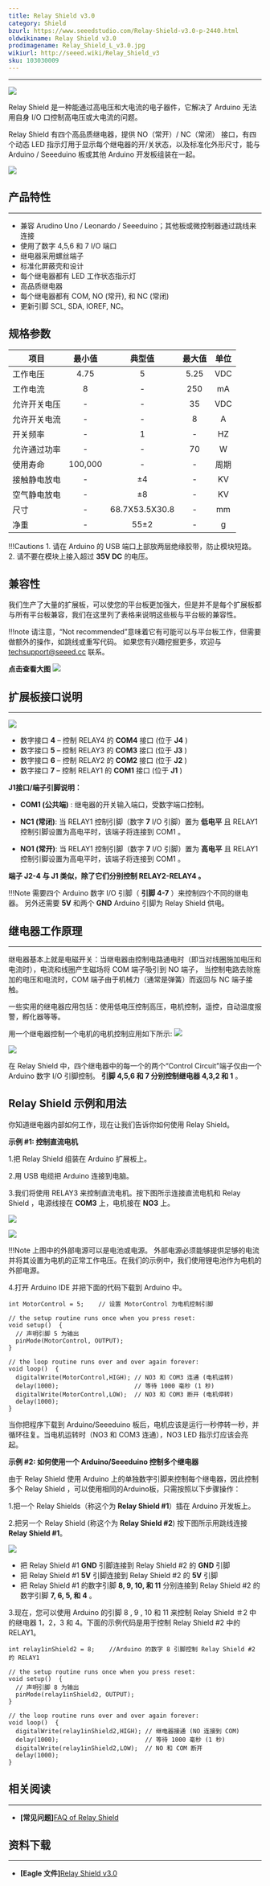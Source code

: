 ```yaml
---
title: Relay Shield v3.0
category: Shield
bzurl: https://www.seeedstudio.com/Relay-Shield-v3.0-p-2440.html
oldwikiname: Relay Shield v3.0
prodimagename: Relay_Shield_L_v3.0.jpg
wikiurl: http://seeed.wiki/Relay_Shield_v3
sku: 103030009
---
```


---
![](https://github.com/SeeedDocument/Relay_Shield_v3.0/raw/master/img/Relay_Shield_L_v3.0.jpg)

Relay Shield 是一种能通过高电压和大电流的电子器件，它解决了 Arduino 无法用自身 I/O 口控制高电压或大电流的问题。

Relay Shield 有四个高品质继电器，提供 NO（常开）/ NC（常闭） 接口，有四个动态 LED 指示灯用于显示每个继电器的开/关状态，以及标准化外形尺寸，能与 Arduino / Seeeduino 板或其他 Arduino 开发板组装在一起。

[![](https://github.com/SeeedDocument/wiki_chinese/raw/master/docs/images/click_to_buy.PNG)](https://item.taobao.com/item.htm?spm=a1z10.3-c.w4002-11172317909.15.407e78e0WYnEcg&id=520693258153)


## 产品特性
---
- 兼容 Arudino Uno / Leonardo / Seeeduino；其他板或微控制器通过跳线来连接
- 使用了数字 4,5,6 和 7 I/O 端口
- 继电器采用螺丝端子
- 标准化屏蔽壳和设计
- 每个继电器都有 LED 工作状态指示灯
- 高品质继电器
- 每个继电器都有 COM, NO (常开), 和 NC (常闭)
- 更新引脚 SCL, SDA, IOREF, NC。

## 规格参数

|项目|	最小值	|典型值	|最大值	|单位|
|---|:---:|:---:|:---:|:---:|
|工作电压	|4.75	|5|	5.25	|VDC|
|工作电流	|8|	-|	250|	mA|
|允许开关电压|	-|	-|	35|	VDC|
|允许开关电流|	-|	-|	8|A|
|开关频率|	-|	1|	-|	HZ|
|允许通过功率|	-|	-|	70|	W|
|使用寿命|	100,000|	-|	-|周期|
|接触静电放电|-	|±4	|-|KV|
|空气静电放电|-|	±8|-|	KV|
|尺寸|-|	68.7X53.5X30.8|-|	mm|
|净重|-|	55±2|-|	g|

!!!Cautions
    1. 请在 Arduino 的 USB 端口上部放两层绝缘胶带，防止模块短路。
    2. 请不要在模块上接入超过 **35V DC** 的电压。

## 兼容性

我们生产了大量的扩展板，可以使您的平台板更加强大，但是并不是每个扩展板都与所有平台板兼容，我们在这里列了表格来说明这些板与平台板的兼容性。

!!!note
        请注意，“Not recommended”意味着它有可能可以与平台板工作，但需要做额外的操作，如跳线或重写代码。 如果您有兴趣挖掘更多，欢迎与 techsupport@seeed.cc 联系。

**点击查看大图**
[![](https://github.com/SeeedDocument/Seeed-WiKi/raw/master/docs/images/Shield%20Compatibility.png)](https://raw.githubusercontent.com/SeeedDocument/Seeed-WiKi/master/docs/images/Shield%20Compatibility.png)


## 扩展板接口说明
---

![](https://github.com/SeeedDocument/Relay_Shield_v3.0/raw/master/img/Relay_Shield_v3.0.png)

- 数字接口 **4** – 控制 RELAY4 的 **COM4** 接口 (位于 **J4** )
- 数字接口 **5** – 控制 RELAY3 的 **COM3** 接口 (位于 **J3** )
- 数字接口 **6** – 控制 RELAY2 的 **COM2** 接口 (位于 **J2** )
- 数字接口 **7** – 控制 RELAY1 的 **COM1** 接口 (位于 **J1** )

**J1接口/端子引脚说明：**

- **COM1 (公共端)** : 继电器的开关输入端口，受数字端口控制。

- **NC1 (常闭)**: 当 RELAY1 控制引脚（数字 **7** I/O 引脚）置为 **低电平** 且 RELAY1 控制引脚设置为高电平时，该端子将连接到 COM1 。

- **NO1 (常开)**: 当 RELAY1 控制引脚（数字 **7** I/O 引脚）置为 **高电平** 且 RELAY1 控制引脚设置为高电平时，该端子将连接到 COM1 。

**端子 J2-4 与 J1 类似，除了它们分别控制 RELAY2-RELAY4 。**

!!!Note
    需要四个 Arduino 数字 I/O 引脚（ **引脚 4-7** ）来控制四个不同的继电器。 另外还需要 **5V** 和两个 **GND** Arduino 引脚为 Relay Shield 供电。

## 继电器工作原理
---
继电器基本上就是电磁开关：当继电器由控制电路通电时（即当对线圈施加电压和电流时），电流和线圈产生磁场将 COM 端子吸引到 NO 端子， 当控制电路去除施加的电压和电流时，COM 端子由于机械力（通常是弹簧）而返回与 NC 端子接触。

一些实用的继电器应用包括：使用低电压控制高压，电机控制，遥控，自动温度报警，孵化器等等。

用一个继电器控制一个电机的电机控制应用如下所示:
![](https://github.com/SeeedDocument/Relay_Shield_v3.0/raw/master/img/Low_Level_Control4.jpg)

![](https://github.com/SeeedDocument/Relay_Shield_v3.0/raw/master/img/High_Level_Control3.jpg)

在 Relay Shield 中，四个继电器中的每一个的两个“Control Circuit”端子仅由一个 Arduino 数字 I/O 引脚控制。 **引脚 4,5,6 和 7 分别控制继电器 4,3,2 和 1** 。

## Relay Shield 示例和用法

你知道继电器内部如何工作，现在让我们告诉你如何使用 Relay Shield。

**示例 #1: 控制直流电机**

1.把 Relay Shield 组装在 Arduino 扩展板上。

2.用 USB 电缆把 Arduino 连接到电脑。

3.我们将使用 RELAY3 来控制直流电机。按下图所示连接直流电机和 Relay Shield ，电源线接在 **COM3** 上，电机接在 **NO3** 上。

![](https://github.com/SeeedDocument/Relay_Shield_v3.0/raw/master/img/Motor-shield-schematic-drawing.png)

![](https://github.com/SeeedDocument/Relay_Shield_v3.0/raw/master/img/Relay_Shield_Connector.jpg)

!!!Note
    上图中的外部电源可以是电池或电源。 外部电源必须能够提供足够的电流并将其设置为电机的正常工作电压。在我们的示例中，我们使用锂电池作为电机的外部电源。

4.打开 Arduino IDE 并把下面的代码下载到 Arduino 中。
```
int MotorControl = 5;    // 设置 MotorControl 为电机控制引脚

// the setup routine runs once when you press reset:
void setup()  {
  // 声明引脚 5 为输出
  pinMode(MotorControl, OUTPUT);
}

// the loop routine runs over and over again forever:
void loop()  {
  digitalWrite(MotorControl,HIGH); // NO3 和 COM3 连通 (电机运转)
  delay(1000);                     // 等待 1000 毫秒 (1 秒)
  digitalWrite(MotorControl,LOW);  // NO3 和 COM3 断开 (电机停转)
  delay(1000);
}
```

当你把程序下载到 Arduino/Seeeduino 板后，电机应该是运行一秒停转一秒，并循环往复。当电机运转时（NO3 和 COM3 连通），NO3 LED 指示灯应该会亮起。

**示例 #2: 如何使用一个 Arduino/Seeeduino 控制多个继电器**

由于 Relay Shield 使用 Arduino 上的单独数字引脚来控制每个继电器，因此控制多个 Relay Shield ，可以使用相同的Arduino板，只需按照以下步骤操作：

1.把一个 Relay Shields（称这个为 **Relay Shield #1**）插在 Arduino 开发板上。

2.把另一个 Relay Shield (称这个为 **Relay Shield #2**) 按下图所示用跳线连接 **Relay Shield #1**。

![](https://github.com/SeeedDocument/Relay_Shield_v3.0/raw/master/img/Two-relay-shields-one-arduino.png)

- 把 Relay Shield #1 **GND** 引脚连接到 Relay Shield #2 的 **GND** 引脚
- 把 Relay Shield #1 **5V** 引脚连接到 Relay Shield #2 的 **5V** 引脚
- 把 Relay Shield #1 的数字引脚 **8, 9, 10, 和 11** 分别连接到 Relay Shield #2 的数字引脚 **7, 6, 5, 和 4** 。

3.现在，您可以使用 Arduino 的引脚 8 , 9 , 10 和 11 来控制 Relay Shield ＃2 中的继电器 1，2，3 和 4。下面的示例代码是用于控制 Relay Shield #2 中的 RELAY1。

```
int relay1inShield2 = 8;    //Arduino 的数字 8 引脚控制 Relay Shield #2 的 RELAY1

// the setup routine runs once when you press reset:
void setup()  {
  // 声明引脚 8 为输出
  pinMode(relay1inShield2, OUTPUT);
}

// the loop routine runs over and over again forever:
void loop()  {
  digitalWrite(relay1inShield2,HIGH); // 继电器接通 (NO 连接到 COM)
  delay(1000);                        // 等待 1000 毫秒 (1 秒)
  digitalWrite(relay1inShield2,LOW);  // NO 和 COM 断开
  delay(1000);
}
```

## 相关阅读
---
- **[常见问题]**[FAQ of Relay Shield ](http://support.seeedstudio.com/knowledgebase/articles/462030-relay-shield-sku-sld01101p)

## 资料下载
---
- **[Eagle 文件]**[Relay Shield v3.0](https://github.com/SeeedDocument/Relay_Shield_v3.0/raw/master/res/Relay_Shield_v3.0.zip)

